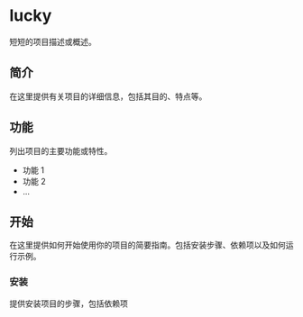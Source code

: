 # lucky

短短的项目描述或概述。

## 简介

在这里提供有关项目的详细信息，包括其目的、特点等。

## 功能

列出项目的主要功能或特性。

- 功能 1
- 功能 2
- ...

## 开始

在这里提供如何开始使用你的项目的简要指南。包括安装步骤、依赖项以及如何运行示例。

### 安装

提供安装项目的步骤，包括依赖项

